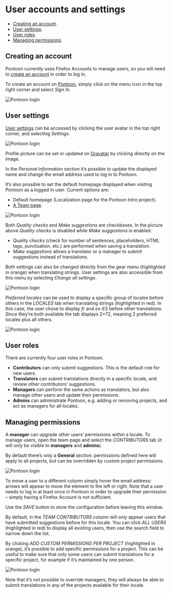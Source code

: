 # User accounts and settings

* [Creating an account](#creating-an-account).
* [User settings](#user-settings).
* [User roles](#user-roles).
* [Managing permissions](#managing-permissions).

## Creating an account

Pontoon currently uses Firefox Accounts to manage users, so you will need to [create an account](https://accounts.firefox.com/signup) in order to log in.

To create an account on [Pontoon](https://pontoon.mozilla.org/), simply click on the menu icon in the top right corner and select *Sign In*.

![Pontoon login](/assets/images/pontoon/users/menu_login.png)

## User settings

[User settings](https://pontoon.mozilla.org/settings/) can be accessed by clicking the user avatar in the top right corner, and selecting *Settings*.

![Pontoon login](/assets/images/pontoon/users/menu_settings.png)

Profile picture can be set or updated on [Gravatar](http://gravatar.com/) by clicking directly on the image.

In the *Personal information* section it’s possible to update the displayed name and change the email address used to log in to Pontoon.

It’s also possible to set the default homepage displayed when visiting Pontoon as a logged in user. Current options are:
* Default homepage (Localization page for the Pontoon Intro project).
* [A Team page](teams_projects.md#team-page).

![Pontoon login](/assets/images/pontoon/users/profile_page.png)

Both *Quality checks* and *Make suggestions* are checkboxes. In the picture above *Quality checks* is disabled while *Make suggestions* is enabled.
* *Quality checks* (check for number of sentences, placeholders, HTML tags, punctuation, etc.) are performed when saving a translation.
* *Make suggestions* allows a translator or a manager to submit suggestions instead of translations.

Both settings can also be changed directly from the gear menu (highlighted in orange) when translating strings. User settings are also accessible from this menu by selecting *Change all settings*.

![Pontoon login](/assets/images/pontoon/users/translation_gear.png)

*Preferred locales* can be used to display a specific group of locales before others in the *LOCALES* tab when translating strings (highlighted in red). In this case, the user chose to display *fr* and *es-ES* before other translations. Since they’re both available the tab displays 2+72, meaning 2 preferred locales plus all others.

![Pontoon login](/assets/images/pontoon/users/translation_locales.png)

## User roles

There are currently four user roles in Pontoon.

* **Contributors** can only submit suggestions. This is the default role for new users.
* **Translators** can submit translations directly in a specific locale, and review other contributors’ suggestions.
* **Managers** can perform the same actions as translators, but also manage other users and update their permissions.
* **Admins** can administrate Pontoon, e.g. adding or removing projects, and act as managers for all locales.

## Managing permissions

A **manager** can upgrade other users’ permissions within a locale. To manage users, open the team page and select the *CONTRIBUTORS* tab (it will only be visible to **managers** and **admins**).

By default there’s only a **General** section: permissions defined here will apply to all projects, but can be overridden by custom project permissions.

![Pontoon login](/assets/images/pontoon/users/permissions_general.png)

To move a user to a different column simply hover the email address: arrows will appear to move the element to the left or right. Note that a user needs to log in at least once in Pontoon in order to upgrade their permission – simply having a Firefox Account is not sufficient.

Use the *SAVE* button to store the configuration before leaving this window.

By default, in the *TEAM CONTRIBUTORS* column will only appear users that have submitted suggestions before for this locale. You can click *ALL USERS* (highlighted in red) to display all existing users, then use the search field to narrow down the list.

By clicking *ADD CUSTOM PERMISSIONS PER PROJECT* (highlighted in orange), it’s possible to add specific permissions for a project. This can be useful to make sure that only some users can submit translations for a specific project, for example if it’s maintained by one person.

![Pontoon login](/assets/images/pontoon/users/permissions_project.png)

Note that it’s not possible to override managers, they will always be able to submit translations in any of the projects available for their locale.
